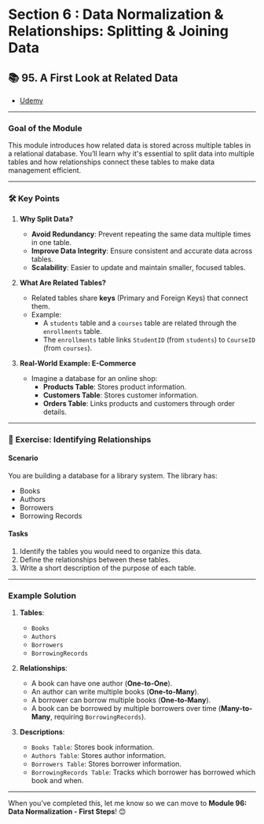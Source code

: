 # Section 6 : Data Normalization & Relationships: Splitting & Joining Data

## 📚 **95. A First Look at Related Data**

- [Udemy](https://www.udemy.com/course/sql-the-complete-developers-guide-mysql-postgresql/learn/lecture/28877000#overview)

---

### **Goal of the Module**

This module introduces how related data is stored across multiple tables in a relational database. You’ll learn why it's essential to split data into multiple tables and how relationships connect these tables to make data management efficient.

---

### 🛠️ **Key Points**

1. **Why Split Data?**

   - **Avoid Redundancy**: Prevent repeating the same data multiple times in one table.
   - **Improve Data Integrity**: Ensure consistent and accurate data across tables.
   - **Scalability**: Easier to update and maintain smaller, focused tables.

2. **What Are Related Tables?**

   - Related tables share **keys** (Primary and Foreign Keys) that connect them.
   - Example:
     - A `students` table and a `courses` table are related through the `enrollments` table.
     - The `enrollments` table links `StudentID` (from `students`) to `CourseID` (from `courses`).

3. **Real-World Example: E-Commerce**
   - Imagine a database for an online shop:
     - **Products Table**: Stores product information.
     - **Customers Table**: Stores customer information.
     - **Orders Table**: Links products and customers through order details.

---

### 🧩 **Exercise: Identifying Relationships**

#### **Scenario**

You are building a database for a library system. The library has:

- Books
- Authors
- Borrowers
- Borrowing Records

#### **Tasks**

1. Identify the tables you would need to organize this data.
2. Define the relationships between these tables.
3. Write a short description of the purpose of each table.

---

### **Example Solution**

1. **Tables**:

   - `Books`
   - `Authors`
   - `Borrowers`
   - `BorrowingRecords`

2. **Relationships**:

   - A book can have one author (**One-to-One**).
   - An author can write multiple books (**One-to-Many**).
   - A borrower can borrow multiple books (**One-to-Many**).
   - A book can be borrowed by multiple borrowers over time (**Many-to-Many**, requiring `BorrowingRecords`).

3. **Descriptions**:
   - `Books Table`: Stores book information.
   - `Authors Table`: Stores author information.
   - `Borrowers Table`: Stores borrower information.
   - `BorrowingRecords Table`: Tracks which borrower has borrowed which book and when.

---

When you’ve completed this, let me know so we can move to **Module 96: Data Normalization - First Steps**! 😊
